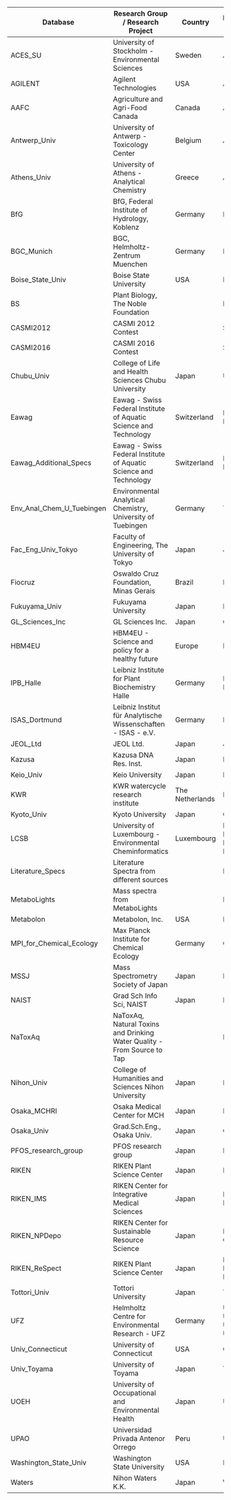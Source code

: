 | Database                  | Research Group / Research Project                                       | Country         | Prefix of ID   | Project Tag                |
|---------------------------|-------------------------------------------------------------------------|-----------------|----------------|----------------------------|
| ACES_SU                   | University of Stockholm - Environmental Sciences                        | Sweden          | AS             |                            |
| AGILENT                   | Agilent Technologies                                                    | USA             | AG             |                            |
| AAFC                      | Agriculture and Agri-Food Canada                                        | Canada          | AC             |                            |
| Antwerp_Univ              | University of Antwerp - Toxicology Center                               | Belgium         | AN             | HBM4EU                     |
| Athens_Univ               | University of Athens - Analytical Chemistry                             | Greece          | AU             |                            |
| BfG                       | BfG, Federal Institute of Hydrology, Koblenz                            | Germany         | BFG            |                            |
| BGC_Munich                | BGC, Helmholtz-Zentrum Muenchen                                         | Germany         | RP             |                            |
| Boise_State_Univ          | Boise State University                                                  | USA             | BSU            |                            |
| BS                        | Plant Biology, The Noble Foundation                                     |                 | BS             |                            |
| CASMI2012                 | CASMI 2012 Contest                                                      |                 | SMI            |                            |
| CASMI2016                 | CASMI 2016 Contest                                                      |                 | SM             |                            |
| Chubu_Univ                | College of Life and Health Sciences Chubu University                    | Japan           | UT             |                            |
| Eawag                     | Eawag - Swiss Federal Institute of Aquatic Science and Technology       | Switzerland     | EA, EQ         | SOLUTIONS                  |
| Eawag_Additional_Specs    | Eawag - Swiss Federal Institute of Aquatic Science and Technology       | Switzerland     | ET, ETS        |                            |
| Env_Anal_Chem_U_Tuebingen | Environmental Analytical Chemistry, University of Tuebingen             | Germany         | TUE            |                            |
| Fac_Eng_Univ_Tokyo        | Faculty of Engineering, The University of Tokyo                         | Japan           | JP             |                            |
| Fiocruz                   | Oswaldo Cruz Foundation, Minas Gerais                                   | Brazil          | FIO            |                            |
| Fukuyama_Univ             | Fukuyama University                                                     | Japan           | FU             |                            |
| GL_Sciences_Inc           | GL Sciences Inc.                                                        | Japan           | GLS            |                            |
| HBM4EU                    | HBM4EU - Science and policy for a healthy future                        | Europe          | HB             | HBM4EU                     |
| IPB_Halle                 | Leibniz Institute for Plant Biochemistry Halle                          | Germany         | PB, PN         |                            |
| ISAS_Dortmund             | Leibniz Institut für Analytische Wissenschaften - ISAS - e.V.           | Germany         | IA             |                            |
| JEOL_Ltd                  | JEOL Ltd.                                                               | Japan           | JEL            |                            |
| Kazusa                    | Kazusa DNA Res. Inst.                                                   | Japan           | KZ             |                            |
| Keio_Univ                 | Keio University                                                         | Japan           | KO             |                            |
| KWR                       | KWR watercycle research institute                                       | The Netherlands | KW             |                            |
| Kyoto_Univ                | Kyoto University                                                        | Japan           | CA             |                            |
| LCSB                      | University of Luxembourg - Environmental Cheminformatics                | Luxembourg      | LU, LH, LI, LW |                            |
| Literature_Specs          | Literature Spectra from different sources                               |                 | LIT            |                            |
| MetaboLights              | Mass spectra from MetaboLights                                          |                 | ML             |                            |
| Metabolon                 | Metabolon, Inc.                                                         | USA             | MT             |                            |
| MPI_for_Chemical_Ecology  | Max Planck Institute for Chemical Ecology                               | Germany         | CE             |                            |
| MSSJ                      | Mass Spectrometry Society of Japan                                      | Japan           | MSJ            |                            |
| NAIST                     | Grad Sch Info Sci, NAIST                                                | Japan           | KNA            |                            |
| NaToxAq                   | NaToxAq, Natural Toxins and Drinking Water Quality - From Source to Tap |                 | NA             | NATOXAQ                    |
| Nihon_Univ                | College of Humanities and Sciences Nihon University                     | Japan           | NU             |                            |
| Osaka_MCHRI               | Osaka Medical Center for MCH                                            | Japan           | MCH            |                            |
| Osaka_Univ                | Grad.Sch.Eng., Osaka Univ.                                              | Japan           | OUF            |                            |
| PFOS_research_group       | PFOS research group                                                     | Japan           | FFF            |                            |
| RIKEN                     | RIKEN Plant Science Center                                              | Japan           | PR             |                            |
| RIKEN_IMS                 | RIKEN Center for Integrative Medical Sciences                           | Japan           | LQA, LQB       |                            |
| RIKEN_NPDepo              | RIKEN Center for Sustainable Resource Science                           | Japan           | NGA, CB        |                            |
| RIKEN_ReSpect             | RIKEN Plant Science Center                                              | Japan           | PT, PS, PM     |                            |
| Tottori_Univ              | Tottori University                                                      | Japan           | TT             |                            |
| UFZ                       | Helmholtz Centre for Environmental Research  - UFZ                      | Germany         | UF, UA, UN, UP | SOLUTIONS, NATOXAQ, HBM4EU |
| Univ_Connecticut          | University of Connecticut                                               | USA             | CO             |                            |
| Univ_Toyama               | University of Toyama                                                    | Japan           | TY             |                            |
| UOEH                      | University of Occupational and Environmental Health                     | Japan           | UO             |                            |
| UPAO                      | Universidad Privada Antenor Orrego                                      | Peru            | UPA            |                            |
| Washington_State_Univ     | Washington State University                                             | USA             | BML            |                            |
| Waters                    | Nihon Waters K.K.                                                       | Japan           | WA             |                            |
